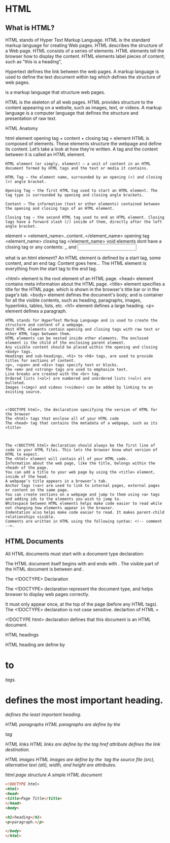 # HTML

## What is HTML?

HTML stands of Hyper Text Markup Language.
HTML is the standard markup language for creating Web pages.
HTML describes the structure of a Web page.
HTML consists of a series of elements.
HTML elements tell the browser how to display the content.
HTML elements label pieces of content; such as "this is a heading",


Hypertext defines the link between the web pages.
A markup language is used to define the text document within tag which
defines the structure of web pages.


is a markup language that structure web pages.


HTML is the skeleton of all web pages.
HTML provides structure to the content appearing on a website, such as images, text, or videos.
A markup language is a computer language that defines the structure and presentation of raw text.


HTML Anatomy

html element
opening tag + content + closing tag = element
HTML is composed of elements. These elements structure the webpage and define its content. Let’s take a look at how they’re written.
A tag and the content between it is called an HTML element.


    HTML element (or simply, element) — a unit of content in an HTML document formed by HTML tags and the text or media it contains.

    HTML Tag — the element name, surrounded by an opening (<) and closing (>) angle bracket.

    Opening Tag — the first HTML tag used to start an HTML element. The tag type is surrounded by opening and closing angle brackets.

    Content — The information (text or other elements) contained between the opening and closing tags of an HTML element.

    Closing tag — the second HTML tag used to end an HTML element. Closing tags have a forward slash (/) inside of them, directly after the left angle bracket.



element = <element_name>..content..</element_name>
opening tag <element_name>
closing tag </element_name>
void elements dont have a closing tag or any contents:
  <img>,<meta>,<link> and <input>

 what is an html element?
An HTML element is defined by a start tag, some content, and an end tag:
<tagname>Content goes here...</tagname>
The HTML element is everything from the start tag to the end tag.




\<html> element is the root element of an HTML page.
\<head> element contains meta information about the HTML page.
\<title> element specifies a title for the HTML page.
  which is shown in the browser's title bar or in the page's tab.
\<body> element defines the document's body;
  and is container for all the visible contents, such as heading,
  paragraphs, images, hyperlinks, tables, lists, etc.
\<h1> element defines a large heading.
\<p> element defines a paragraph.




    HTML stands for HyperText Markup Language and is used to create the structure and content of a webpage.
    Most HTML elements contain opening and closing tags with raw text or other HTML tags between them.
    HTML elements can be nested inside other elements. The enclosed element is the child of the enclosing parent element.
    Any visible content should be placed within the opening and closing <body> tags.
    Headings and sub-headings, <h1> to <h6> tags, are used to provide titles for sections of content.
    <p>, <span> and <div> tags specify text or blocks.
    The <em> and <strong> tags are used to emphasize text.
    Line breaks are created with the <br> tag.
    Ordered lists (<ol>) are numbered and unordered lists (<ul>) are bulleted.
    Images (<img>) and videos (<video>) can be added by linking to an existing source.



    <!DOCTYPE html>, the declaration specifying the version of HTML for the browser
    The <html> tags that enclose all of your HTML code
    The <head> tag that contains the metadata of a webpage, such as its <title>



    The <!DOCTYPE html> declaration should always be the first line of code in your HTML files. This lets the browser know what version of HTML to expect.
    The <html> element will contain all of your HTML code.
    Information about the web page, like the title, belongs within the <head> of the page.
    You can add a title to your web page by using the <title> element, inside of the head.
    A webpage’s title appears in a browser’s tab.
    Anchor tags (<a>) are used to link to internal pages, external pages or content on the same page.
    You can create sections on a webpage and jump to them using <a> tags and adding ids to the elements you wish to jump to.
    Whitespace between HTML elements helps make code easier to read while not changing how elements appear in the browser.
    Indentation also helps make code easier to read. It makes parent-child relationships visible.
    Comments are written in HTML using the following syntax: <!-- comment -->.

## HTML Documents


All HTML documents must start with a document type declaration:
  <!DOCTYPE html>
The HTML document itself begins with <html> and ends with </html>.
The visible part of the HTML document is between <body> and </body>.


The <!DOCTYPE> Declaration

The <!DOCTYPE> declaration represent the document type, and helps
browser to display web pages correctly.

It must only appear once, at the top of the page (before any HTML tags).
The <!DOCTYPE> declaration is not case sensitive.
declartion of HTML = <!DOCTYPE html>

\<!DOCTYPE html> declaration defines that this document is an HTML
document.

HTML headings

HTML heading are define by <h1> to <h6> tags.
<h1> defines the most important heading.
<h6> defines the least important heading.

HTML paragraphs
HTML paragraphs are define by the <p> tag

HTML links
HTML links are define by the <a> tag
href attribute defines the link destination.

HTML images
HTML images are define by the <img> tag
the source file (src), alternative text (alt), width, and height are
attributes.
 

 html page structure
A simple HTML document

  ```html
<!DOCTYPE html>
<html>
<head>
<title>Page Title</title>
</head>
<body>

<h1>heading</h1>
<p>paragraph.</p>

</body>
</html>
```
